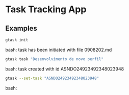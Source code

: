 # Task Tracking App

## Examples

``` bash
gtask init
```

bash: task has been initiated with file 0908202.md

``` bash
gtask task "Desenvolvimento de novo perfil"
```

bash: task created with id ASNDO24923492348023948

``` bash
gtask --set-task "ASNDO24923492348023948"
```

bash: